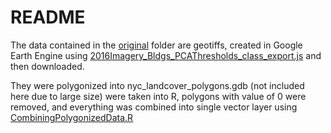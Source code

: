 # README

The data contained in the [original](/original) folder are geotiffs, created in Google Earth Engine using [2016Imagery_Bldgs_PCAThresholds_class_export.js](../../../Workflow/GoogleEarthEngine/2016Imagery_Bldgs_PCAThresholds_class_export.js) and then downloaded.

They were polygonized into nyc_landcover_polygons.gdb (not included here due to large size) were taken into R, polygons with value of 0 were removed, and everything was combined into single vector layer using [CombiningPolygonizedData.R](../../../Workflow/RCode/CombiningPolygonizedData.R)
